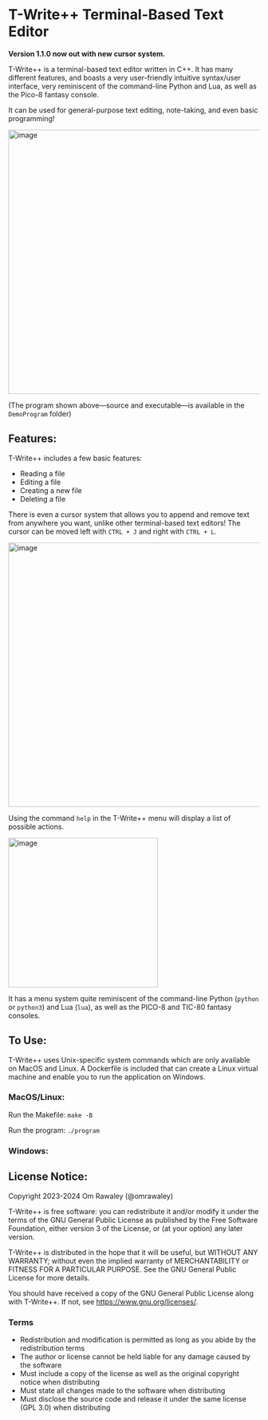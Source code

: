 # T-Write++ Terminal-Based Text Editor

**Version 1.1.0 now out with new cursor system.**

T-Write++ is a terminal-based text editor written in C++. It has many different features, and boasts a very user-friendly intuitive syntax/user interface, very reminiscent of the command-line Python and Lua, as well as the Pico-8 fantasy console. 

It can be used for general-purpose text editing, note-taking, and even basic programming!

<img width="530" alt="image" src="https://github.com/omrawaley/T-Write-Plus-Plus-Terminal-Based-Text-Editor/assets/133281331/4c65b432-6767-4d07-bd54-df042a4e8a71">

(The program shown above—source and executable—is available in the `DemoProgram` folder)


## Features:

T-Write++ includes a few basic features:

- Reading a file
- Editing a file
- Creating a new file
- Deleting a file

There is even a cursor system that allows you to append and remove text from anywhere you want, unlike other terminal-based text editors! The cursor can be moved left with `CTRL + J` and right with `CTRL + L`.

<img width="530" alt="image" src="https://github.com/omrawaley/T-Write-Plus-Plus-Terminal-Based-Text-Editor/assets/133281331/a5bd08c7-36fb-489f-8e49-6314da091954">

Using the command `help` in the T-Write++ menu will display a list of possible actions.

<img width="300" alt="image" src="https://github.com/omrawaley/T-Write-Plus-Plus-Terminal-Based-Text-Editor/assets/133281331/9268b59c-68ca-4d2a-aac9-7ab5d631deb9">

It has a menu system quite reminiscent of the command-line Python (`python` or `python3`) and Lua (`lua`), as well as the PICO-8 and TIC-80 fantasy consoles.

## To Use:

T-Write++ uses Unix-specific system commands which are only available on MacOS and Linux. A Dockerfile is included that can create a Linux virtual machine and enable you to run the application on Windows.

### MacOS/Linux:

Run the Makefile:
`make -B`

Run the program:
`./program`

### Windows:

## License Notice:

Copyright 2023-2024 Om Rawaley (@omrawaley)

T-Write++ is free software: you can redistribute it and/or modify it under the terms of the GNU General 
Public License as published by the Free Software Foundation, either version 3 of the License, or (at your 
option) any later version.

T-Write++ is distributed in the hope that it will be useful, but WITHOUT ANY WARRANTY; without even 
the implied warranty of MERCHANTABILITY or FITNESS FOR A PARTICULAR PURPOSE. See the 
GNU General Public License for more details.

You should have received a copy of the GNU General Public License along with T-Write++. If not, see 
<https://www.gnu.org/licenses/>.

### Terms

- Redistribution and modification is permitted as long as you abide by the redistribution terms
- The author or license cannot be held liable for any damage caused by the software
- Must include a copy of the license as well as the original copyright notice when distributing
- Must state all changes made to the software when distributing
- Must disclose the source code and release it under the same license (GPL 3.0) when distributing
